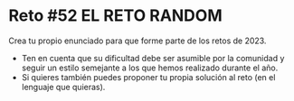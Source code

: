 # Reto #52 EL RETO RANDOM

Crea tu propio enunciado para que forme parte de los retos de 2023.

- Ten en cuenta que su dificultad debe ser asumible por la comunidad y seguir un estilo semejante a los que hemos realizado durante el año.
- Si quieres también puedes proponer tu propia solución al reto (en el lenguaje que quieras).
